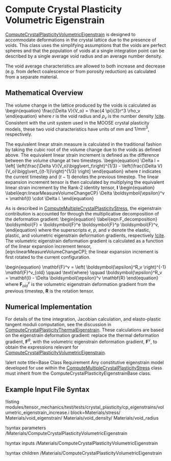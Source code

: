 # Compute Crystal Plasticity Volumetric Eigenstrain

[ComputeCrystalPlasticityVolumetricEigenstrain](/ComputeCrystalPlasticityVolumetricEigenstrain.md) is designed to accommodate deformations in the crystal lattice due to the presence of voids. This class uses the simplifying assumptions that the voids are perfect spheres and that the population of voids at a single integration point can be described by a single average void radius and an average number density.

The void average characteristics are allowed to both increase and decrease (e.g. from defect coalescence or from porosity reduction) as calculated from a separate material.


## Mathematical Overview

The volume change in the lattice produced by the voids is calculated as
\begin{equation}
  \frac{\Delta V}{V_o} = \frac{4 \pi}{3}r^3 \rho_v
\end{equation}
where $r$ is the void radius and $\rho_v$ is the number density [!cite](was2007).
Consistent with the unit system used in the MOOSE crystal plasticity models, these two void characteristics have units of $mm$ and $1/mm^3$, respectively.

The equivalent linear strain measure is calculated in the traditional fashion by taking the cubic root of the volume change due to the voids as defined above. The equivalent linear strain increment is defined as the difference between the volume change at two timesteps.
\begin{equation}
  \Delta l = \left[ \left(\frac{\Delta V}{V_o}\bigg\vert_t\right)^{1/3}  - \left(\frac{\Delta V}{V_o}\bigg\vert_{(t-1)}\right)^{1/3} \right]
\end{equation}
where $t$ indicates the current timestep and $(t-1)$ denotes the previous timestep.
The linear expansion increment tensor is then calculated by multiplying the equivalent linear strain increment by the Rank-2 identity tensor, $\mathbf{I}$
\begin{equation}
  \label{eqn:linearMeasureVolumeChangeCP}
  \Delta \boldsymbol{\epsilon}^v = \mathbf{I} \cdot \Delta l.
\end{equation}


As is described in [ComputeMultipleCrystalPlasticityStress](/ComputeMultipleCrystalPlasticityStress.md), the eigenstrain contribution is accounted for through the multiplicative decomposition of the deformation gradient:
\begin{equation}
  \label{eqn:F_decomposition}
  \boldsymbol{F} = \boldsymbol{F}^e \boldsymbol{F}^p \boldsymbol{F}^v,
\end{equation}
where the superscripts $e$, $p$, and $v$ denote the elastic, plastic, and volumetric eigenstrain deformation gradients, respectively [!cite](meissonnier2001finite).
The volumetric eigenstrain deformation gradient is calculated as a function of the linear expansion increment tensor, [eqn:linearMeasureVolumeChangeCP]; the linear expansion increment is first rotated to the current configuration.

\begin{equation}
  \mathbf{F}^v = \left( \boldsymbol{\epsilon}^R_v \right)^{-1} \mathbf{F}^v_{old} \qquad \text{where} \qquad \boldsymbol{\epsilon}^R_v = \mathbf{I} - \Delta \boldsymbol{\epsilon}^v \mathbf{R}
\end{equation}
where $\mathbf{F}^v_{old}$ is the volumetric eigenstrain deformation gradient from the previous timestep, $\mathbf{R}$ is the rotation tensor.



## Numerical Implementation

For details of the time integration, Jacobian calculation, and elasto-plastic tangent moduli computation, see the discussion in
[ComputeCrystalPlasticityThermalEigenstrain](/ComputeCrystalPlasticityThermalEigenstrain.md).
These calculations are based on the eigenstrain deformation gradient: replace the thermal deformation gradient, $\boldsymbol{F}^{\theta}$, with the volumetric eigenstrain deformation gradient, $\boldsymbol{F}^v$, to obtain the expressions relevant for
[ComputeCrystalPlasticityVolumetricEigenstrain](/ComputeCrystalPlasticityVolumetricEigenstrain.md).

!alert note title=Base Class Requirement
Any constitutive eigenstrain model developed for use within the [ComputeMultipleCrystalPlasticityStress](/ComputeMultipleCrystalPlasticityStress.md) class must inherit from the ComputeCrystalPlasticityEigenstrainBase class.


## Example Input File Syntax

!listing modules/tensor_mechanics/test/tests/crystal_plasticity/cp_eigenstrains/volumetric_eigenstrain_increase.i block=Materials/stress/ Materials/void_eigenstrain/ Materials/void_density/ Materials/void_radius

!syntax parameters /Materials/ComputeCrystalPlasticityVolumetricEigenstrain

!syntax inputs /Materials/ComputeCrystalPlasticityVolumetricEigenstrain

!syntax children /Materials/ComputeCrystalPlasticityVolumetricEigenstrain
